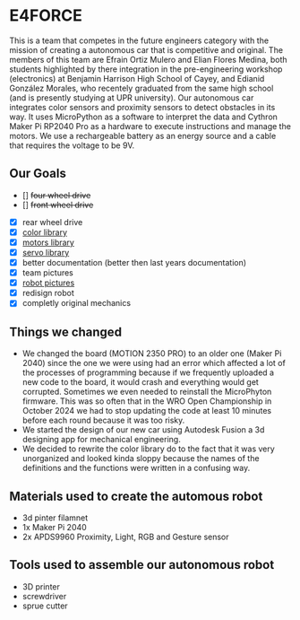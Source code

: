 # E4FORCE
This is a team that competes in the future engineers category with the mission of creating a autonomous car that is competitive and original. The members of this team are Efrain Ortiz Mulero and Elian Flores Medina, both students highlighted by there integration in the pre-engineering workshop (electronics) at Benjamin Harrison High School of Cayey, and Edianid González Morales, who recentely graduated from the same high school (and is presently studying at UPR university). Our autonomous car integrates color sensors and proximity sensors to detect obstacles in its way. It uses MicroPython as a software to interpret the data and Cythron Maker Pi RP2040 Pro as a hardware to execute instructions and manage the motors. We use a rechargeable battery as an energy source and a cable that requires the voltage to be 9V.

## Our Goals
- [] ~~four wheel drive~~
- [] ~~front wheel drive~~
- [x] rear wheel drive
- [x] [color library](/src/color.py)
- [x] [motors library](/src/motors.py)
- [x] [servo library](/src/servo.py)
- [x] better documentation (better then last years documentation)
- [x] team pictures
- [x] [robot pictures](/v-photos/V1_car)
- [x] redisign robot
- [x] completly original mechanics

## Things we changed
- We changed the board (MOTION 2350 PRO) to an older one (Maker Pi 2040) since the one we were using had an error which affected a lot of the processes of programming because if we frequently uploaded a new code to the board, it would crash and everything would get corrupted. Sometimes we even needed to reinstall the MicroPhyton firmware. This was so often that in the WRO Open Championship in October 2024 we had to stop updating the code at least 10 minutes before each round because it was too risky.
- We started the design of our new car using Autodesk Fusion a 3d designing app for mechanical engineering.
- We decided to rewrite the color library do to the fact that it was very unorganized and looked kinda sloppy because the names of the definitions and the functions were written in a confusing way.

## Materials used to create the automous robot
- 3d pinter filamnet
- 1x Maker Pi 2040
- 2x APDS9960 Proximity, Light, RGB and Gesture sensor

## Tools used to assemble our autonomous robot 
- 3D printer
- screwdriver
- sprue cutter

